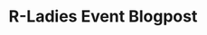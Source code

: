---
type: redirect
redirect: https://airtable.com/appUHSzConYaSxLZ5/paggnTB1nDAYPCnqq/form
title: "R-Ladies Event Blogpost"
---